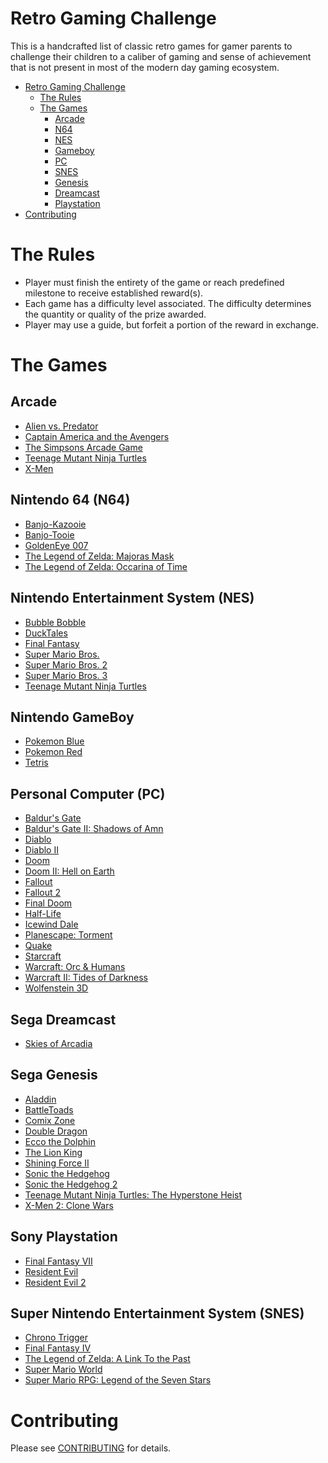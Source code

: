# Retro Gaming Challenge
This is a handcrafted list of classic retro games for gamer parents to challenge their children to a caliber of gaming and sense of achievement that is not present in most of the modern day gaming ecosystem.

* [Retro Gaming Challenge](#challenge)
  * [The Rules](#rules)
  * [The Games](#games)
	  * [Arcade](#arcade)
	  * [N64](#nintendo-64-n64)
	  * [NES](#nintendo-entertainment-system-nes)
	  * [Gameboy](#nintendo-gameboy)
	  * [PC](#personal-computer-pc)
	  * [SNES](#super-nintendo-entertainment-system-snes)
	  * [Genesis](#sega-genesis)
	  * [Dreamcast](#sega-dreamcast)
	  * [Playstation](#sony-playstation)
* [Contributing](#contributing)

# The Rules
* Player must finish the entirety of the game or reach predefined milestone to receive established reward(s).
* Each game has a difficulty level associated.  The difficulty determines the quantity or quality of the prize awarded.
* Player may use a guide, but forfeit a portion of the reward in exchange.

# The Games

## Arcade
* [Alien vs. Predator](https://en.wikipedia.org/wiki/Alien_vs._Predator_%28arcade_game%29)
* [Captain America and the Avengers](https://en.wikipedia.org/wiki/Captain_America_and_The_Avengers)
* [The Simpsons Arcade Game](https://en.wikipedia.org/wiki/The_Simpsons_Arcade_Game)
* [Teenage Mutant Ninja Turtles](http://en.wikipedia.org/wiki/Teenage_Mutant_Ninja_Turtles_(arcade_game))
* [X-Men](https://en.wikipedia.org/wiki/X-Men_%281992_video_game%29)

## Nintendo 64 (N64)
* [Banjo-Kazooie](http://en.wikipedia.org/wiki/Banjo-Kazooie)
* [Banjo-Tooie](http://en.wikipedia.org/wiki/Banjo-Tooie)
* [GoldenEye 007](http://en.wikipedia.org/wiki/GoldenEye_007_(1997_video_game))
* [The Legend of Zelda: Majoras Mask](http://en.wikipedia.org/wiki/The_Legend_of_Zelda:_Majora's_Mask)
* [The Legend of Zelda: Occarina of Time](http://en.wikipedia.org/wiki/The_Legend_of_Zelda:_Ocarina_of_Time)

## Nintendo Entertainment System (NES)
* [Bubble Bobble](http://en.wikipedia.org/wiki/Bubble_Bobble)
* [DuckTales](http://en.wikipedia.org/wiki/DuckTales_(video_game))
* [Final Fantasy](http://en.wikipedia.org/wiki/Final_Fantasy_(video_game))
* [Super Mario Bros.](http://en.wikipedia.org/wiki/Super_Mario_Bros.)
* [Super Mario Bros. 2](http://en.wikipedia.org/wiki/Super_Mario_Bros._2)
* [Super Mario Bros. 3](http://en.wikipedia.org/wiki/Super_Mario_Bros._3)
* [Teenage Mutant Ninja Turtles](http://en.wikipedia.org/wiki/Teenage_Mutant_Ninja_Turtles_(NES_game))
			
## Nintendo GameBoy	
* [Pokemon Blue](http://en.wikipedia.org/wiki/Pok%C3%A9mon_Red_and_Blue)
* [Pokemon Red](http://en.wikipedia.org/wiki/Pok%C3%A9mon_Red_and_Blue)
* [Tetris](http://en.wikipedia.org/wiki/Tetris)

## Personal Computer (PC)
* [Baldur's Gate](http://en.wikipedia.org/wiki/Baldur's_Gate)
* [Baldur's Gate II: Shadows of Amn](http://en.wikipedia.org/wiki/Baldur%27s_Gate_II:_Shadows_of_Amn)
* [Diablo](http://en.wikipedia.org/wiki/Diablo_(video_game))
* [Diablo II](http://en.wikipedia.org/wiki/Diablo_II)
* [Doom](http://en.wikipedia.org/wiki/Doom_(1993_video_game))
* [Doom II: Hell on Earth](http://en.wikipedia.org/wiki/Doom_II:_Hell_on_Earth)
* [Fallout](http://en.wikipedia.org/wiki/Fallout_(video_game))
* [Fallout 2](http://en.wikipedia.org/wiki/Fallout_2)
* [Final Doom](http://en.wikipedia.org/wiki/Final_Doom)
* [Half-Life](http://en.wikipedia.org/wiki/Half-Life_(video_game))
* [Icewind Dale](http://en.wikipedia.org/wiki/Icewind_Dale)
* [Planescape: Torment](http://en.wikipedia.org/wiki/Planescape:_Torment)
* [Quake](http://en.wikipedia.org/wiki/Quake_(video_game))
* [Starcraft](http://en.wikipedia.org/wiki/StarCraft)
* [Warcraft: Orc & Humans](http://en.wikipedia.org/wiki/Warcraft:_Orcs_%26_Humans)
* [Warcraft II: Tides of Darkness](http://en.wikipedia.org/wiki/Warcraft_II:_Tides_of_Darkness)
* [Wolfenstein 3D](http://en.wikipedia.org/wiki/Wolfenstein_3D)			

## Sega Dreamcast
* [Skies of Arcadia](http://en.wikipedia.org/wiki/Skies_of_Arcadia)

## Sega Genesis		
* [Aladdin](http://en.wikipedia.org/wiki/Disney%27s_Aladdin_(Virgin_Games))
* [BattleToads](http://en.wikipedia.org/wiki/Battletoads_(video_game))
* [Comix Zone](http://en.wikipedia.org/wiki/Comix_Zone)
* [Double Dragon](http://en.wikipedia.org/wiki/Double_Dragon)
* [Ecco the Dolphin](http://en.wikipedia.org/wiki/Ecco_the_Dolphin)
* [The Lion King](http://en.wikipedia.org/wiki/The_Lion_King_(video_game))
* [Shining Force II](http://en.wikipedia.org/wiki/Shining_Force_II)
* [Sonic the Hedgehog](http://en.wikipedia.org/wiki/Sonic_the_Hedgehog_(1991_video_game))
* [Sonic the Hedgehog 2](http://en.wikipedia.org/wiki/Sonic_the_Hedgehog_2)
* [Teenage Mutant Ninja Turtles: The Hyperstone Heist](http://en.wikipedia.org/wiki/Teenage_Mutant_Ninja_Turtles:_The_Hyperstone_Heist)
* [X-Men 2: Clone Wars](http://en.wikipedia.org/wiki/X-Men_2:_Clone_Wars)

## Sony Playstation
* [Final Fantasy VII](http://en.wikipedia.org/wiki/Final_Fantasy_VII)
* [Resident Evil](http://en.wikipedia.org/wiki/Resident_Evil_(1996_video_game))
* [Resident Evil 2](http://en.wikipedia.org/wiki/Resident_Evil_2)

## Super Nintendo Entertainment System (SNES)
* [Chrono Trigger](http://en.wikipedia.org/wiki/Chrono_Trigger)
* [Final Fantasy IV](http://en.wikipedia.org/wiki/Final_Fantasy_IV)	
* [The Legend of Zelda: A Link To the Past](http://en.wikipedia.org/wiki/The_Legend_of_Zelda:_A_Link_to_the_Past)
* [Super Mario World](http://en.wikipedia.org/wiki/Super_Mario_World)
* [Super Mario RPG: Legend of the Seven Stars](http://en.wikipedia.org/wiki/Super_Mario_RPG)

# Contributing
Please see [CONTRIBUTING](https://github.com/aaronrl/RetroVideoGameChallenge/blob/master/CONTRIBUTING.md) for details.
